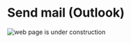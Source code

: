 # Send mail (Outlook)

![web page is under construction](https://docimages.blob.core.chinacloudapi.cn/images/commingsoon20210514.jpg)
